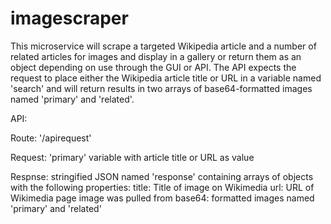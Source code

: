 # imagescraper
This microservice will scrape a targeted Wikipedia article and a number of
related articles for images and display in a gallery or return them as an object
depending on use through the GUI or API. The API expects the request to place
either the Wikipedia article title or URL in a variable named 'search' and will
return results in two arrays of base64-formatted images named 'primary' and
'related'.

API:

Route: '/apirequest'

Request: 'primary' variable with article title or URL as value

Respnse: stringified JSON named 'response' containing arrays of objects with the following properties:
  title: Title of image on Wikimedia
  url: URL of Wikimedia page image was pulled from
  base64: formatted images named 'primary' and 'related'
